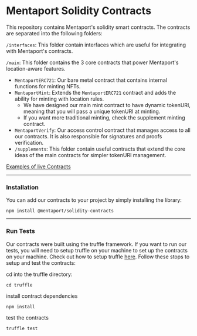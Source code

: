 # Mentaport Solidity Contracts

This repository contains Mentaport's solidity smart contracts. The contracts are separated into the
following folders:

`/interfaces`: This folder contain interfaces which are useful for integrating with Mentaport's 
contracts.

`/main`: This folder contains the 3 core contracts that power Mentaport's location-aware features.
- `MentaportERC721`: Our bare metal contract that contains internal functions for minting NFTs.
- `MentaportMint`: Extends the `MentaportERC721` contract and adds the ability for minting with location rules.
    - We have designed our main mint contract to have dynamic tokenURI, meaning that you will pass a unique tokenURI at minting.
    - If you want more traditional minting, check the supplement minting contract.
- `MentaportVerify`: Our access control contract that manages access to all our contracts.
  It is also responsible for signatures and proofs verification.
- `/supplements`: This folder contain useful contracts that extend the core ideas of the main contracts for simpler tokenURI management. 


[Examples of live Contracts](https://github.com/mentaport/mentaport-nft-examples)

---
### Installation 
You can add our contracts to your project by simply installing the library:
```shell
npm install @mentaport/solidity-contracts
```
---
### Run Tests
Our contracts were built using the truffle framework. If you want to run our tests, you will need to setup truffle on your machine to set
up the contracts on your machine. Check out how to setup truffle 
[here](https://trufflesuite.com/docs/truffle/how-to/install/). Follow these stops to setup and
test the contracts:

cd into the truffle directory:
```shell
cd truffle
```

install contract dependencies
```shell
npm install
```

test the contracts
```shell
truffle test
```

